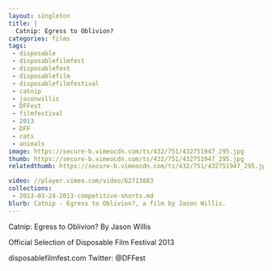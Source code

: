```yaml
---
layout: singleton
title: |
  Catnip: Egress to Oblivion?
categories: films
tags:
 - disposable
 - disposablefilmfest
 - disposablefest
 - disposablefilm
 - disposablefilmfestival
 - catnip
 - jasonwillis
 - DFFest
 - filmfestival
 - 2013
 - DFF
 - cats
 - animals
image: https://secure-b.vimeocdn.com/ts/432/751/432751947_295.jpg
thumb: https://secure-b.vimeocdn.com/ts/432/751/432751947_295.jpg
relatedthumb: https://secure-b.vimeocdn.com/ts/432/751/432751947_295.jpg

video: //player.vimeo.com/video/62713883
collections:
 - 2013-03-24-2013-competitive-shorts.md
blurb: Catnip - Egress to Oblivion?, a film by Jason Willis.
---
```


Catnip: Egress to Oblivion?
By Jason Willis

Official Selection of Disposable Film Festival 2013

disposablefilmfest.com
Twitter: @DFFest